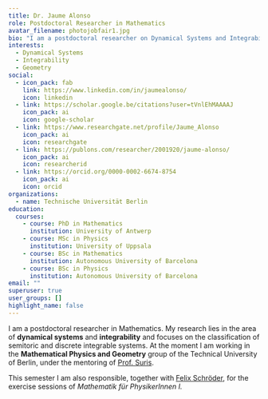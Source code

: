 ```yaml
---
title: Dr. Jaume Alonso
role: Postdoctoral Researcher in Mathematics
avatar_filename: photojobfair1.jpg
bio: "I am a postdoctoral researcher on Dynamical Systems and Integrability. "
interests:
  - Dynamical Systems
  - Integrability
  - Geometry
social:
  - icon_pack: fab
    link: https://www.linkedin.com/in/jaumealonso/
    icon: linkedin
  - link: https://scholar.google.be/citations?user=tVnlEhMAAAAJ
    icon_pack: ai
    icon: google-scholar
  - link: https://www.researchgate.net/profile/Jaume_Alonso
    icon_pack: ai
    icon: researchgate
  - link: https://publons.com/researcher/2001920/jaume-alonso/
    icon_pack: ai
    icon: researcherid
  - link: https://orcid.org/0000-0002-6674-8754
    icon_pack: ai
    icon: orcid
organizations:
  - name: Technische Universität Berlin
education:
  courses:
    - course: PhD in Mathematics
      institution: University of Antwerp
    - course: MSc in Physics
      institution: University of Uppsala
    - course: BSc in Mathematics
      institution: Autonomous University of Barcelona
    - course: BSc in Physics
      institution: Autonomous University of Barcelona
email: ""
superuser: true
user_groups: []
highlight_name: false
---
```

I am a postdoctoral researcher in Mathematics. My research lies in the area of **dynamical systems** and **integrability** and focuses on the classification of semitoric and discrete integrable systems. At the moment I am working in the **Mathematical Physics and Geometry** group of the Technical University of Berlin, under the mentoring of [Prof. Suris](http://page.math.tu-berlin.de/~suris/). 

This semester I am also responsible, together with [Felix Schröder](http://page.math.tu-berlin.de/~fschroed/), for the exercise sessions of *Mathematik für PhysikerInnen I.*